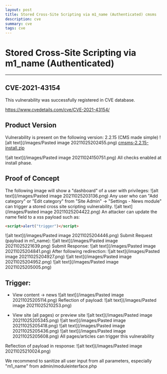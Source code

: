```yaml
---
layout: post
title: Stored Cross-Site Scripting via m1_name (Authenticated) cmsms
description: cve
summary: cve
tags: cve
---
```

# Stored Cross-Site Scripting via m1_name (Authenticated)
---
## CVE-2021-43154
This vulnerability was successfully registered in CVE database.

<a href="https://www.cvedetails.com/cve/CVE-2021-43154/">https://www.cvedetails.com/cve/CVE-2021-43154/</a>

## Product Version
Vulnerability is present on the following version: 2.2.15 (CMS made simple)
![alt text](/images/Pasted image 20211025202455.png)
<a href="/download/cmsms/cmsms-2.2.15-install.zip" download>cmsms-2.2.15-install.zip</a>

![alt text](/images/Pasted image 20211024150751.png)
All checks enabled at install phase.
## Proof of Concept
The following image will show a "dashboard" of a user with privileges:
![alt text](/images/Pasted image 20211025203136.png)
Any user who can "Add category" or "Edit category" from "Site Admin" -> "Settings - News module" can trigger a stored cross site scripting vulnerability.
![alt text](/images/Pasted image 20211025204422.png)
An attacker can update the name field to a xss payload such as:
```html
<script>alert("trigger")</script>
```

![alt text](/images/Pasted image 20211025204446.png)
Submit Request (payload in m1_name):
![alt text](/images/Pasted image 20211025221639.png)
Submit Response:
![alt text](/images/Pasted image 20211025204841.png)
After following redirection:
![alt text](/images/Pasted image 20211025204927.png)
![alt text](/images/Pasted image 20211025204952.png)
![alt text](/images/Pasted image 20211025205005.png)



## Trigger:
- View content -> news
![alt text](/images/Pasted image 20211025205114.png)
Reflection of payload:
![alt text](/images/Pasted image 20211025210253.png) 

-  View site (all pages) or preview site
![alt text](/images/Pasted image 20211025205345.png)
![alt text](/images/Pasted image 20211025205418.png)
![alt text](/images/Pasted image 20211025205436.png)
![alt text](/images/Pasted image 20211025205608.png)
All pages/articles can trigger this vulnerability

Reflection of payload in response:
![alt text](/images/Pasted image 20211025210024.png)

We recommend to sanitize all user input from all parameters, especially "m1_name" from 
admin/moduleinterface.php




